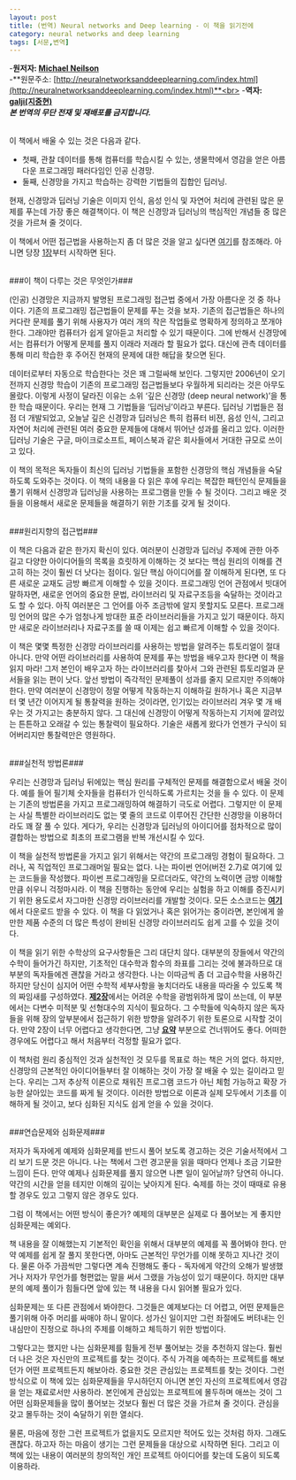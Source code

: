 ```yaml
---
layout: post
title: (번역) Neural networks and Deep learning - 이 책을 읽기전에
category: neural networks and deep learning
tags: [서문,변역]
---
```

-**원저자: [Michael Neilson](http://michaelnielsen.org/)**<br>
-**원문주소: [http://neuralnetworksanddeeplearning.com/index.html](http://neuralnetworksanddeeplearning.com/index.html)**<br>
-**역자: [galji(지중현)](joonghyunji@gmail.com)**<br>
***본 번역의 무단 전재 및 재배포를 금지합니다.***
<br>
<br>

이 책에서 배울 수 있는 것은 다음과 같다.

- 첫째, 관찰 데이터를 통해 컴퓨터를 학습시킬 수 있는, 생물학에서 영감을 얻은 아름다운 프로그래밍 패러다임인 인공 신경망.
- 둘째, 신경망을 가지고 학습하는 강력한 기법들의 집합인 딥러닝.


현재, 신경망과 딥러닝 기술은 이미지 인식, 음성 인식 및 자연어 처리에 관련된 많은 문제를 푸는데 가장 좋은 해결책이다. 이 책은 신경망과 딥러닝의 핵심적인 개념들 중 많은 것을 가르쳐 줄 것이다.

이 책에서 어떤 접근법을 사용하는지 좀 더 많은 것을 알고 싶다면 [여기](http://)를 참조해라. 아니면 당장 [1장](http://)부터 시작하면 된다.
<br>
<br>

###이 책이 다루는 것은 무엇인가###

(인공) 신경망은 지금까지 발명된 프로그래밍 접근법 중에서 가장 아름다운 것 중 하나이다. 기존의 프로그래밍 접근법들이 문제를 푸는 것을 보자. 기존의 접근법들은 하나의 커다란 문제를 풀기 위해 사용자가 여러 개의 작은 작업들로 명확하게 정의하고 쪼개야 한다. 그래야만 컴퓨터가 쉽게 알아듣고 처리할 수 있기 때문이다. 그에 반해서 신경망에서는 컴퓨터가 어떻게 문제를 풀지 이래라 저래라 할 필요가 없다. 대신에 관측 데이터를 통해 미리 학습한 후 주어진 현재의 문제에 대한 해답을 찾으면 된다.

데이터로부터 자동으로 학습한다는 것은 꽤 그럴싸해 보인다. 그렇지만 2006년이 오기 전까지 신경망 학습이 기존의 프로그래밍 접근법들보다 우월하게 되리라는 것은 아무도 몰랐다. 이렇게 사정이 달라진 이유는 소위 ‘깊은 신경망 (deep neural network)’을 통한 학습 때문이다. 우리는 현재 그 기법들을 ‘딥러닝’이라고 부른다. 딥러닝 기법들은 점점 더 개발되었고, 오늘날 깊은 신경망과 딥러닝은 특히 컴퓨터 비젼, 음성 인식, 그리고 자연어 처리에 관련된 여러 중요한 문제들에 대해서 뛰어난 성과를 올리고 있다. 이러한 딥러닝 기술은 구글, 마이크로소프트, 페이스북과 같은 회사들에서 거대한 규모로 쓰이고 있다.  

이 책의 목적은 독자들이 최신의 딥러닝 기법들을 포함한 신경망의 핵심 개념들을 숙달하도록 도와주는 것이다. 이 책의 내용을 다 읽은 후에 우리는 복잡한 패턴인식 문제들을 풀기 위해서 신경망과 딥러닝을 사용하는 프로그램을 만들 수 될 것이다. 그리고 배운 것들을 이용해서 새로운 문제들을 해결하기 위한 기초를 갖게 될 것이다.
<br><br>

###원리지향의 접근법###

이 책은 다음과 같은 한가지 확신이 있다. 여러분이 신경망과 딥러닝 주제에 관한 아주 길고 다양한 아이디어들의 목록을 흐릿하게 이해하는 것 보다는 핵심 원리의 이해를 견고히 하는 것이 훨씬 더 낫다는 점이다. 일단 핵심 아이디어를 잘 이해하게 된다면, 또 다른 새로운 교재도 금방 빠르게 이해할 수 있을 것이다. 프로그래밍 언어 관점에서 빗대어 말하자면, 새로운 언어의 중요한 문법, 라이브러리 및 자료구조등을 숙달하는 것이라고도 할 수 있다.  아직 여러분은 그 언어를 아주 조금밖에 알지 못할지도 모른다. 프로그래밍 언어의 많은 수가 엄청나게 방대한 표준 라이브러리들을 가지고 있기 때문이다. 하지만 새로운 라이브러리나 자료구조를 쓸 때 이제는 쉽고 빠르게 이해할 수 있을 것이다.

이 책은 몇몇 특정한 신경망 라이브러리를 사용하는 방법을 알려주는 튜토리얼이 절대 아니다. 만약 어떤 라이브러리를 사용하여 문제를 푸는 방법을 배우고자 한다면 이 책을 읽지 마라! 그저 본인이 배우고자 하는 라이브러리를 찾아서 그와 관련된 튜토리얼과 문서들을 읽는 편이 낫다. 앞선 방법이 즉각적인 문제풀이 성과를 줄지 모르지만 주의해야 한다. 만약 여러분이 신경망이 정말 어떻게 작동하는지 이해하길 원하거나 혹은 지금부터 몇 년간 이어지게 될 통찰력을 원하는 것이라면, 인기있는 라이브러리 겨우 몇 개 배우는 것 가지고는 충분하지 않다. 그 대신에 신경망이 어떻게 작동하는지 기저에 깔려있는 튼튼하고 오래갈 수 있는 통찰력이 필요하다. 기술은 새롭게 왔다가 언젠가 구식이 되어버리지만 통찰력만은 영원하다.
<br><br>

###실천적 방법론###

우리는 신경망과 딥러닝 뒤에있는 핵심 원리를 구체적인 문제를 해결함으로서 배울 것이다. 예를 들어 필기체 숫자들을 컴퓨터가 인식하도록 가르치는 것을 들 수 있다. 이 문제는 기존의 방법론을 가지고 프로그래밍하여 해결하기 극도로 어렵다. 그렇지만 이 문제는 사실 특별한 라이브러리도 없는 몇 줄의 코드로 이루어진 간단한 신경망을 이용하더라도 꽤 잘 풀 수 있다. 게다가, 우리는 신경망과 딥러닝의 아이디어를 점차적으로 많이 결합하는 방법으로 최초의 프로그램을 반복 개선시킬 수 있다.

이 책을 실천적 방법론을 가지고 읽기 위해서는 약간의 프로그래밍 경험이 필요하다. 그러나, 꼭 직업적인 프로그래머일 필요는 없다. 나는 파이썬 언어(버전 2.7)로 여기에 있는 코드들을 작성했다. 파이썬 프로그래밍을 모르더라도, 약간의 노력이면 금방 이해할 만큼 쉬우니 걱정마시라. 이 책을 진행하는 동안에 우리는 실험을 하고 이해를 증진시키기 위한 용도로서 자그마한 신경망 라이브러리를 개발할 것이다. 모든 소스코드는 [**여기**](https://github.com/mnielsen/neural-networks-and-deep-learning)에서 다운로드 받을 수 있다. 이 책을 다 읽었거나 혹은 읽어가는 중이라면, 본인에게 쓸만한 제품 수준의 더 많은 특성이 완비된 신경망 라이브러리도 쉽게 고를 수 있을 것이다.

이 책을 읽기 위한 수학상의 요구사항들은 그리 대단치 않다. 대부분의 장들에서 약간의 수학이 들어가긴 하지만, 기초적인 대수학과 함수의 좌표를 그리는 것에 불과하므로 대부분의 독자들에겐 괜찮을 거라고 생각한다. 나는 이따금씩 좀 더 고급수학을 사용하긴 하지만 당신이 심지어 어떤 수학적 세부사항을 놓치더라도 내용을 따라올 수 있도록 책의 짜임새를 구성하였다. [**제2장**](https://xxxxx)에서는 어려운 수학을 광범위하게 많이 쓰는데, 이 부분에서는 다변수 미적분 및 선형대수의 지식이 필요하다. 그 수학들에 익숙하지 않은 독자들을 위해 장의 앞부분에서 접근하기 위한 방향을 알려주기 위한 토론으로 시작할 것이다. 만약 2장이 너무 어렵다고 생각한다면, 그냥 [**요약**](https://xxxxx) 부분으로 건너뛰어도 좋다. 어떠한 경우에도 어렵다고 해서 처음부터 걱정할 필요가 없다.

이 책처럼 원리 중심적인 것과 실천적인 것 모두를 목표로 하는 책은 거의 없다. 하지만, 신경망의 근본적인 아이디어들부터 잘 이해하는 것이 가장 잘 배울 수 있는 길이라고 믿는다. 우리는 그저 추상적 이론으로 채워진 프로그램 코드가 아닌 체험 가능하고 확장 가능한 살아있는 코드를 짜게 될 것이다. 이러한 방법으로 이론과 실제 모두에서 기초를 이해하게 될 것이고, 보다 심화된 지식도 쉽게 얻을 수 있을 것이다.
<br><br>

###연습문제와 심화문제###

저자가 독자에게 예제와 심화문제를 반드시 풀어 보도록 경고하는 것은 기술서적에서 그리 보기 드문 것은 아니다. 나는 책에서 그런 경고문을 읽을 때마다 언제나 조금 기묘한 느낌이 든다. 만약 예제나 심화문제를 풀지 않으면 나쁜 일이 일어날까? 당연히 아니다. 약간의 시간을 얻을 테지만 이해의 깊이는 낮아지게 된다. 숙제를 하는 것이 때때로 유용할 경우도 있고 그렇지 않은 경우도 있다.



그럼 이 책에서는 어떤 방식이 좋은가? 예제의 대부분은 실제로 다 풀어보는 게 좋지만 심화문제는 예외다.   


책 내용을 잘 이해했는지 기본적인 확인을 위해서 대부분의 예제를 꼭 풀어봐야 한다. 만약 예제를 쉽게 잘 풀지 못한다면, 아마도 근본적인 무언가를 이해 못하고 지나간 것이다. 물론 아주 가끔씩만 그렇다면 계속 진행해도 좋다 - 독자에게 약간의 오해가 발생했거나 저자가 무언가를 형편없는 말을 써서 그랬을 가능성이 있기 때문이다. 하지만 대부분의 예제 풀이가 힘들다면 앞에 있는 책 내용을 다시 읽어볼 필요가 있다.  


심화문제는 또 다른 관점에서 봐야한다. 그것들은 예제보다는 더 어렵고, 어떤 문제들은 풀기위해 아주 머리를 싸매야 하니 말이다. 성가신 일이지만 그런 좌절에도 버텨내는 인내심만이 진정으로 하나의 주제를 이해하고 체득하기 위한 방법이다.


그렇다고는 했지만 나는 심화문제를 힘들게 전부 풀어보는 것을 추천하지 않는다. 훨씬 더 나은 것은 자신만의 프로젝트를 찾는 것이다. 주식 가격을 예측하는 프로젝트를 해보던가 어떤 프로젝트든지 해보아라. 중요한 것은 관심있는 프로젝트를 찾는 것이다. 그런 방식으로 이 책에 있는 심화문제들을 무시하던지 아니면 본인 자신의 프로젝트에서 영감을 얻는 재료로서만 사용하라. 본인에게 관심있는 프로젝트에 몰두하며 애쓰는 것이 그 어떤 심화문제들을 많이 풀어보는 것보다 훨씬 더 많은 것을 가르쳐 줄 것이다. 관심을 갖고 몰두하는 것이 숙달하기 위한 열쇠다.


물론, 마음에 정한 그런 프로젝트가 없을지도 모르지만 적어도 있는 것처럼 하자. 그래도 괜찮다. 하고자 하는 마음이 생기는 그런 문제들을 대상으로 시작하면 된다. 그리고 이 책에 있는 내용이 여러분의 창의적인 개인 프로젝트 아이디어를 찾는데 도움이 되도록 이용하라.
